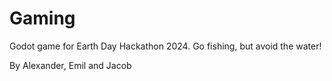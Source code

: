 # Gaming
Godot game for Earth Day Hackathon 2024. Go fishing, but avoid the water!

By Alexander, Emil and Jacob
